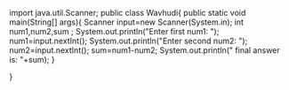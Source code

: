 
import java.util.Scanner;
public class Wavhudi{
public static void main(String[] args){
  Scanner input=new Scanner(System.in);
  int num1,num2,sum ;
  System.out.println("Enter first num1: ");
  num1=input.nextInt();
  System.out.println("Enter second  num2: ");
  num2=input.nextInt();
  sum=num1-num2;
  System.out.println(" final answer is: "+sum);
  }

}
